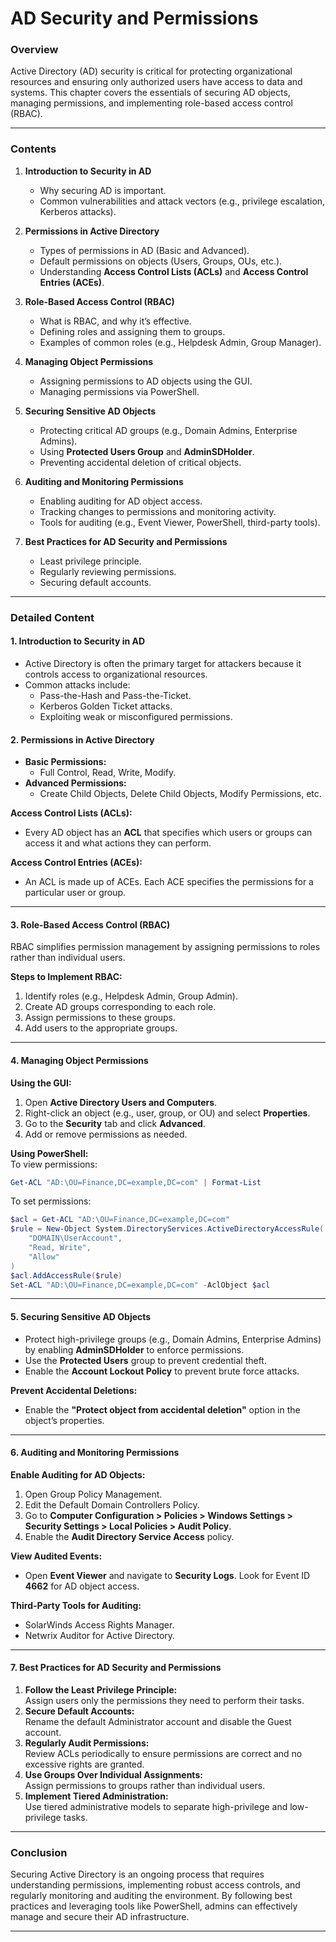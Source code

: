 # AD Security and Permissions 


### **Overview**
Active Directory (AD) security is critical for protecting organizational resources and ensuring only authorized users have access to data and systems. This chapter covers the essentials of securing AD objects, managing permissions, and implementing role-based access control (RBAC). 

---

### **Contents**

1. **Introduction to Security in AD**  
   - Why securing AD is important.  
   - Common vulnerabilities and attack vectors (e.g., privilege escalation, Kerberos attacks).  

2. **Permissions in Active Directory**  
   - Types of permissions in AD (Basic and Advanced).  
   - Default permissions on objects (Users, Groups, OUs, etc.).  
   - Understanding **Access Control Lists (ACLs)** and **Access Control Entries (ACEs)**.  

3. **Role-Based Access Control (RBAC)**  
   - What is RBAC, and why it’s effective.  
   - Defining roles and assigning them to groups.  
   - Examples of common roles (e.g., Helpdesk Admin, Group Manager).

4. **Managing Object Permissions**  
   - Assigning permissions to AD objects using the GUI.  
   - Managing permissions via PowerShell.  

5. **Securing Sensitive AD Objects**  
   - Protecting critical AD groups (e.g., Domain Admins, Enterprise Admins).  
   - Using **Protected Users Group** and **AdminSDHolder**.  
   - Preventing accidental deletion of critical objects.  

6. **Auditing and Monitoring Permissions**  
   - Enabling auditing for AD object access.  
   - Tracking changes to permissions and monitoring activity.  
   - Tools for auditing (e.g., Event Viewer, PowerShell, third-party tools).  

7. **Best Practices for AD Security and Permissions**  
   - Least privilege principle.  
   - Regularly reviewing permissions.  
   - Securing default accounts.  

---

### **Detailed Content**

#### **1. Introduction to Security in AD**
- Active Directory is often the primary target for attackers because it controls access to organizational resources.  
- Common attacks include:  
  - Pass-the-Hash and Pass-the-Ticket.  
  - Kerberos Golden Ticket attacks.  
  - Exploiting weak or misconfigured permissions.  

#### **2. Permissions in Active Directory**
- **Basic Permissions:**  
  - Full Control, Read, Write, Modify.  
- **Advanced Permissions:**  
  - Create Child Objects, Delete Child Objects, Modify Permissions, etc.  

**Access Control Lists (ACLs):**
- Every AD object has an **ACL** that specifies which users or groups can access it and what actions they can perform.  

**Access Control Entries (ACEs):**
- An ACL is made up of ACEs. Each ACE specifies the permissions for a particular user or group.  

---

#### **3. Role-Based Access Control (RBAC)**
RBAC simplifies permission management by assigning permissions to roles rather than individual users.  

**Steps to Implement RBAC:**  
1. Identify roles (e.g., Helpdesk Admin, Group Admin).  
2. Create AD groups corresponding to each role.  
3. Assign permissions to these groups.  
4. Add users to the appropriate groups.  

---

#### **4. Managing Object Permissions**
**Using the GUI:**  
1. Open **Active Directory Users and Computers**.  
2. Right-click an object (e.g., user, group, or OU) and select **Properties**.  
3. Go to the **Security** tab and click **Advanced**.  
4. Add or remove permissions as needed.  

**Using PowerShell:**  
To view permissions:  
```powershell
Get-ACL "AD:\OU=Finance,DC=example,DC=com" | Format-List
```

To set permissions:  
```powershell
$acl = Get-ACL "AD:\OU=Finance,DC=example,DC=com"
$rule = New-Object System.DirectoryServices.ActiveDirectoryAccessRule(
    "DOMAIN\UserAccount", 
    "Read, Write", 
    "Allow"
)
$acl.AddAccessRule($rule)
Set-ACL "AD:\OU=Finance,DC=example,DC=com" -AclObject $acl
```

---

#### **5. Securing Sensitive AD Objects**
- Protect high-privilege groups (e.g., Domain Admins, Enterprise Admins) by enabling **AdminSDHolder** to enforce permissions.  
- Use the **Protected Users** group to prevent credential theft.  
- Enable the **Account Lockout Policy** to prevent brute force attacks.  

**Prevent Accidental Deletions:**  
- Enable the **"Protect object from accidental deletion"** option in the object’s properties.  

---

#### **6. Auditing and Monitoring Permissions**
**Enable Auditing for AD Objects:**  
1. Open Group Policy Management.  
2. Edit the Default Domain Controllers Policy.  
3. Go to **Computer Configuration > Policies > Windows Settings > Security Settings > Local Policies > Audit Policy**.  
4. Enable the **Audit Directory Service Access** policy.  

**View Audited Events:**  
- Open **Event Viewer** and navigate to **Security Logs**. Look for Event ID **4662** for AD object access.  

**Third-Party Tools for Auditing:**  
- SolarWinds Access Rights Manager.  
- Netwrix Auditor for Active Directory.  

---

#### **7. Best Practices for AD Security and Permissions**
1. **Follow the Least Privilege Principle:**  
   Assign users only the permissions they need to perform their tasks.  
2. **Secure Default Accounts:**  
   Rename the default Administrator account and disable the Guest account.  
3. **Regularly Audit Permissions:**  
   Review ACLs periodically to ensure permissions are correct and no excessive rights are granted.  
4. **Use Groups Over Individual Assignments:**  
   Assign permissions to groups rather than individual users.  
5. **Implement Tiered Administration:**  
   Use tiered administrative models to separate high-privilege and low-privilege tasks.  

---

### **Conclusion**
Securing Active Directory is an ongoing process that requires understanding permissions, implementing robust access controls, and regularly monitoring and auditing the environment. By following best practices and leveraging tools like PowerShell, admins can effectively manage and secure their AD infrastructure.

---
